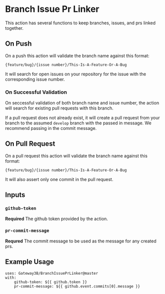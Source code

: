 # Branch Issue Pr Linker

This action has several functions to keep branches, issues, and prs linked together.

## On Push

On a push this action will validate the branch name against this format:

`{feature/bug}/{issue number}/This-Is-A-Feature-Or-A-Bug`

It will search for open issues on your repository for the issue with the corresponding issue number.

### On Successful Validation

On seccessful validation of both branch name and issue number, the action will search for existing pull requests with this branch.

If a pull request does not already exist, it will create a pull request from your branch to the assumed `develop` branch with the passed in message. We recommend passing in the commit message.

## On Pull Request

On a pull request this action will validate the branch name against this format:

`{feature/bug}/{issue number}/This-Is-A-Feature-Or-A-Bug`

It will also assert only one commit in the pull request.

## Inputs

### `github-token`

**Required** The github token provided by the action.

### `pr-commit-message`

**Requred** The commit message to be used as the message for any created prs.

## Example Usage

```
uses: Gateway3B/BranchIssuePrLinker@master
with:
    github-token: ${{ github.token }}
    pr-commit-message: ${{ github.event.commits[0].message }}
```